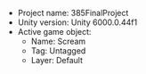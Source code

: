 <!-- UNITY CODE ASSIST INSTRUCTIONS START -->
- Project name: 385FinalProject
- Unity version: Unity 6000.0.44f1
- Active game object:
  - Name: Scream
  - Tag: Untagged
  - Layer: Default
<!-- UNITY CODE ASSIST INSTRUCTIONS END -->